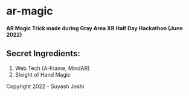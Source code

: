 # ar-magic

#### AR Magic Trick made during Gray Area XR Half Day Hackathon (June 2022)

## Secret Ingredients:

1. Web Tech (A-Frame, MindAR)
2. Sleight of Hand Magic

Copyright 2022 - Suyash Joshi

